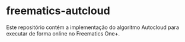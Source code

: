 # freematics-autcloud
Este repositório contém a implementação do algoritmo Autocloud para executar de forma online no Freematics One+.
